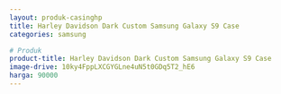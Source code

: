 ```yaml
---
layout: produk-casinghp
title: Harley Davidson Dark Custom Samsung Galaxy S9 Case
categories: samsung

# Produk
product-title: Harley Davidson Dark Custom Samsung Galaxy S9 Case
image-drive: 10ky4FppLXCGYGLne4uN5t0GDq5T2_hE6
harga: 90000
---
```

